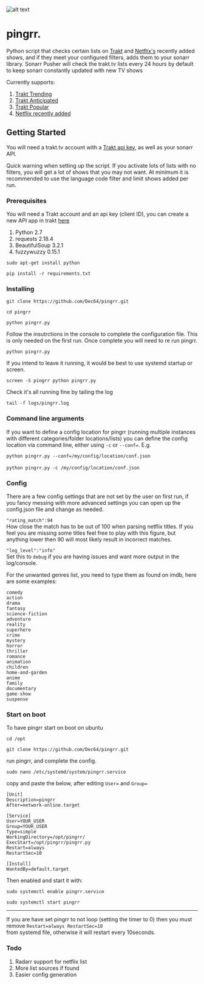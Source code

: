 ![alt text](http://img.pixady.com/2017/09/143837_pingrr.png)<br />
# pingrr.
Python script that checks certain lists on [Trakt](http://trakt.tv) and [Netflix's](https://www.allflicks.net/) recently added shows, and if they meet your configured filters, adds them to your sonarr library.
Sonarr Pusher will check the trakt.tv lists every 24 hours by default to keep sonarr constantly updated with new TV shows

Currently supports:
1. [Trakt Trending](https://trakt.tv/shows/trending)
2. [Trakt Anticipated](https://trakt.tv/shows/anticipated)
3. [Trakt Popular](https://trakt.tv/shows/popular)
4. [Netflix recently added](https://www.allflicks.net/)

## Getting Started

You will need a trakt.tv account with a [Trakt api key](https://trakt.tv/oauth/applications/new),
as well as your sonarr API.

Quick warning when setting up the script. If you activate lots of lists with no filters,
you will get a lot of shows that you may not want.
At minimum it is recommended to use the language code filter and limit shows added per run.

### Prerequisites

You will need a Trakt account and an api key (client ID),
you can create a new API app in trakt [here](https://trakt.tv/oauth/applications/new)

1. Python 2.7
2. requests 2.18.4
3. BeautifulSoup 3.2.1
4. fuzzywuzzy 0.15.1

`
sudo apt-get install python
`

`
pip install -r requirements.txt
`

### Installing

`git clone https://github.com/Dec64/pingrr.git`

`cd pingrr`

`python pingrr.py`

Follow the insutrctions in the console to complete the configuration file.
This is only needed on the first run. Once complete you will need to re run pingrr.

`python pingrr.py`

If you intend to leave it running, it would be best to use systemd startup or screen.

`screen -S pingrr python pingrr.py`

Check it's all running fine by tailing the log

`tail -f logs/pingrr.log`

### Command line arguments

If you want to define a config location for pingrr (running multiple
instances with different categories/folder locations/lists) you can define
the config location via command line, either using `-c` or `--conf=`. E.g.

`python pingrr.py --conf=/my/config/location/conf.json`
<br /><br />
`python pingrr.py -c /my/config/location/conf.json`


### Config

There are a few config settings that are not set by the user on first run,
if you fancy messing with more advanced settings you can open up the config.json
file and change as needed.

`"rating_match":94` <br />
How close the match has to be out of 100 when parsing netflix titles.
If you feel you are missing some titles feel free to play with this figure, but anything lower
then 90 will most likely result in incorrect matches.

`"log_level":"info"` <br />
Set this to `debug` if you are having issues and want more output in the log/console.

For the unwanted genres list, you need to type them as found on imdb, here are some examples:


```
comedy
action
drama
fantasy
science-fiction
adventure
reality
superhero
crime
mystery
horror
thriller
romance
animation
children
home-and-garden
anime
family
documentary
game-show
suspense
```

### Start on boot

To have pingrr start on boot on ubuntu

`cd /opt`

`git clone https://github.com/Dec64/pingrr.git`

run pingrr, and complete the config.

`sudo nano /etc/systemd/system/pingrr.service`

copy and paste the below, after editing `User=` and `Group=`

```
[Unit]
Description=pingrr
After=network-online.target

[Service]
User=YOUR_USER
Group=YOUR_USER
Type=simple
WorkingDirectory=/opt/pingrr/
ExecStart=/opt/pingrr/pingrr.py
Restart=always
RestartSec=10

[Install]
WantedBy=default.target
```

Then enabled and start it with:

`sudo systemctl enable pingrr.service`

`sudo systemctl start pingrr`

***

If you are have set pingrr to not loop (setting the timer to 0) then you
must remove
```Restart=always RestartSec=10```
 <br />
from systemd file, otherwise it will restart every 10seconds.

### Todo

1. Radarr support for netflix list
2. More list sources if found
3. Easier config generation
